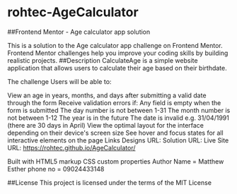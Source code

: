 # rohtec-AgeCalculator
##Frontend Mentor - Age calculator app solution

This is a solution to the Age calculator app challenge on Frontend Mentor. Frontend Mentor challenges help you improve your coding skills by building realistic projects. 
##Description CalculateAge is a simple website application that allows users to calculate their age based on their birthdate.

The challenge
Users will be able to:

View an age in years, months, and days after submitting a valid date through the form
Receive validation errors if:
Any field is empty when the form is submitted
The day number is not between 1-31
The month number is not between 1-12
The year is in the future
The date is invalid e.g. 31/04/1991 (there are 30 days in April)
View the optimal layout for the interface depending on their device's screen size
See hover and focus states for all interactive elements on the page
Links
Designs URL:
Solution URL: 
Live Site URL: https://rohtec.github.io/AgeCalculator/

Built with
HTML5 markup
CSS custom properties
Author
Name = Matthew Esther phone no = 09024433148

##License This project is licensed under the terms of the MIT License

